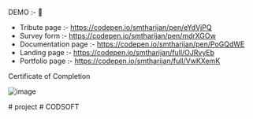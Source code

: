 
DEMO :- 👀

 - Tribute page :- https://codepen.io/smtharijan/pen/eYdVjPQ
 - Survey form :- https://codepen.io/smtharijan/pen/mdrXGOw
 - Documentation page :- https://codepen.io/smtharijan/pen/PoGQdWE
 - Landing page :- https://codepen.io/smtharijan/full/OJRvyEb
 - Portfolio page :- https://codepen.io/smtharijan/full/VwKXemK


Certificate of Completion

![image](https://user-images.githubusercontent.com/65243909/119261624-d895a700-bbf5-11eb-89e7-66dd5e251ccb.png)



#   p r o j e c t  
 #   C O D S O F T  
 